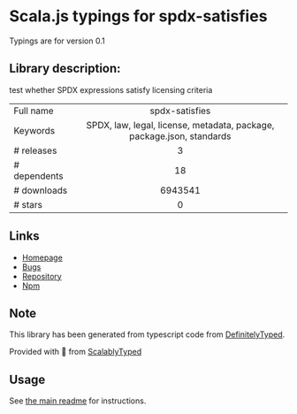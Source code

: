 
# Scala.js typings for spdx-satisfies

Typings are for version 0.1

## Library description:
test whether SPDX expressions satisfy licensing criteria

|                    |                 |
| ------------------ | :-------------: |
| Full name          | spdx-satisfies |
| Keywords           | SPDX, law, legal, license, metadata, package, package.json, standards |
| # releases         | 3 |
| # dependents       | 18 |
| # downloads        | 6943541 |
| # stars            | 0 |

## Links
- [Homepage](https://github.com/kemitchell/spdx-satisfies.js#readme)
- [Bugs](https://github.com/kemitchell/spdx-satisfies.js/issues)
- [Repository](https://github.com/kemitchell/spdx-satisfies.js)
- [Npm](https://www.npmjs.com/package/spdx-satisfies)
    


## Note
This library has been generated from typescript code from [DefinitelyTyped](https://definitelytyped.org).

Provided with :purple_heart: from [ScalablyTyped](https://github.com/oyvindberg/ScalablyTyped)

## Usage
See [the main readme](../../readme.md) for instructions.


